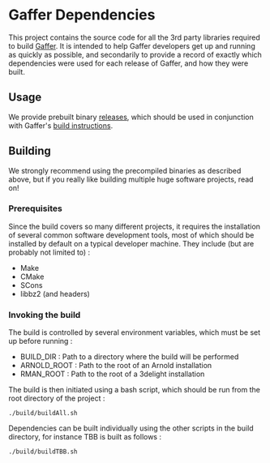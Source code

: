 Gaffer Dependencies
===================

This project contains the source code for all the 3rd party libraries required to build [Gaffer](https://github.com/GafferHQ/gaffer). It is intended to help Gaffer developers get up and running as quickly as possible, and secondarily to provide a record of exactly which dependencies were used for each release of Gaffer, and how they were built.

Usage
-----

We provide prebuilt binary [releases](https://github.com/GafferHQ/dependencies/releases), which should be used in conjunction with Gaffer's [build instructions](https://github.com/GafferHQ/gaffer#building).

Building
--------

We strongly recommend using the precompiled binaries as described above, but if you really like building multiple huge software projects, read on!

### Prerequisites

Since the build covers so many different projects, it requires the installation of several common software development tools, most of which should be installed by default on a typical developer machine. They include (but are probably not limited to) :

- Make
- CMake
- SCons
- libbz2 (and headers)

### Invoking the build

The build is controlled by several environment variables, which must be set up before running :

- BUILD_DIR : Path to a directory where the build will be performed
- ARNOLD_ROOT : Path to the root of an Arnold installation
- RMAN_ROOT : Path to the root of a 3delight installation

The build is then initiated using a bash script, which should be run from the root directory of the project :

```
./build/buildAll.sh
```

Dependencies can be built individually using the other scripts in the build directory, for instance TBB is built as follows :

```
./build/buildTBB.sh
```

